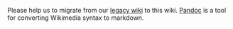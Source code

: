 Please help us to migrate from our [legacy wiki](http://synergy-project.org/wiki/) to this wiki. [Pandoc](http://pandoc.org/try/) is a tool for converting Wikimedia syntax to markdown.